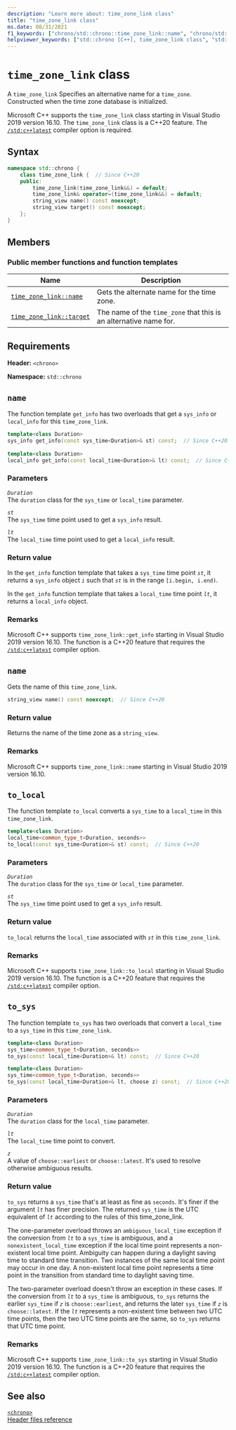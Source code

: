 ```yaml
---
description: "Learn more about: time_zone_link class"
title: "time_zone_link class"
ms.date: 08/31/2021
f1_keywords: ["chrono/std::chrono::time_zone_link::name", "chrono/std::chrono::time_zone_link::target"]
helpviewer_keywords: ["std::chrono [C++], time_zone_link class", "std::chrono::time_zone_link::name function", "std::chrono::time_zone_link::target function"]
---
```

# `time_zone_link` class

A `time_zone_link` Specifies an alternative name for a `time_zone`. Constructed when the time zone database is initialized.

Microsoft C++ supports the `time_zone_link` class starting in Visual Studio 2019 version 16.10. The `time_zone_link` class is a C++20 feature. The [`/std:c++latest`](../build/reference/std-specify-language-standard-version.md) compiler option is required.

## Syntax

```cpp
namespace std::chrono {
    class time_zone_link {  // Since C++20
    public:
        time_zone_link(time_zone_link&&) = default;
        time_zone_link& operator=(time_zone_link&&) = default;
        string_view name() const noexcept;
        string_view target() const noexcept;
    };
}
```

## Members

### Public member functions and function templates

| Name | Description |
|--|--|
| [`time_zone_link::name`](#std-chrono-time-zone-link-name) | Gets the alternate name for the time zone. |
| [`time_zone_link::target`](#std-chrono-time-zone-link-target) | The name of the `time_zone` that this is an alternative name for. |

## Requirements

**Header:** `<chrono>`

**Namespace:** `std::chrono`

## <a name="std-chrono-time-zone-link-name"></a> `name`

The function template `get_info` has two overloads that get a `sys_info` or `local_info` for this `time_zone_link`.

```cpp
template<class Duration>
sys_info get_info(const sys_time<Duration>& st) const;  // Since C++20
    
template<class Duration>
local_info get_info(const local_time<Duration>& lt) const;  // Since C++20
```

### Parameters

*`Duration`*\
The `duration` class for the `sys_time` or `local_time` parameter.

*`st`*\
The `sys_time` time point used to get a `sys_info` result.

*`lt`*\
The `local_time` time point used to get a `local_info` result.

### Return value

In the `get_info` function template that takes a `sys_time` time point *`st`*, it returns a `sys_info` object *`i`* such that *`st`* is in the range `[i.begin, i.end)`.

In the `get_info` function template that takes a `local_time` time point *`lt`*, it returns a `local_info` object.

### Remarks

Microsoft C++ supports `time_zone_link::get_info` starting in Visual Studio 2019 version 16.10. The function is a C++20 feature that requires the [`/std:c++latest`](../build/reference/std-specify-language-standard-version.md) compiler option.

## <a name="std-chrono-time-zone-name"></a> `name`

Gets the name of this `time_zone_link`.

```cpp
string_view name() const noexcept;  // Since C++20
```

### Return value

Returns the name of the time zone as a `string_view`.

### Remarks

Microsoft C++ supports `time_zone_link::name` starting in Visual Studio 2019 version 16.10.

## <a name="std-chrono-time-zone-to-local"></a> `to_local`

The function template `to_local` converts a `sys_time` to a `local_time` in this `time_zone_link`.

```cpp
template<class Duration>
local_time<common_type_t<Duration, seconds>>
to_local(const sys_time<Duration>& st) const;  // Since C++20
```

### Parameters

*`Duration`*\
The `duration` class for the `sys_time` or `local_time` parameter.

*`st`*\
The `sys_time` time point used to get a `sys_info` result.

### Return value

`to_local` returns the `local_time` associated with *`st`* in this `time_zone_link`.

### Remarks

Microsoft C++ supports `time_zone_link::to_local` starting in Visual Studio 2019 version 16.10. The function is a C++20 feature that requires the [`/std:c++latest`](../build/reference/std-specify-language-standard-version.md) compiler option.

## <a name="std-chrono-time-zone-to-sys"></a> `to_sys`

The function template `to_sys` has two overloads that convert a `local_time` to a `sys_time` in this `time_zone_link`.

```cpp
template<class Duration>
sys_time<common_type_t<Duration, seconds>>
to_sys(const local_time<Duration>& lt) const;  // Since C++20

template<class Duration>
sys_time<common_type_t<Duration, seconds>>
to_sys(const local_time<Duration>& lt, choose z) const;  // Since C++20
```

### Parameters

*`Duration`*\
The `duration` class for the `local_time` parameter.

*`lt`*\
The `local_time` time point to convert.

*`z`*\
A value of `choose::earliest` or `choose::latest`. It's used to resolve otherwise ambiguous results.

### Return value

`to_sys` returns a `sys_time` that's at least as fine as `seconds`. It's finer if the argument *`lt`* has finer precision. The returned `sys_time` is the UTC equivalent of *`lt`* according to the rules of this time_zone_link.

The one-parameter overload throws an `ambiguous_local_time` exception if the conversion from *`lt`* to a `sys_time` is ambiguous, and a `nonexistent_local_time` exception if the local time point represents a non-existent local time point. Ambiguity can happen during a daylight saving time to standard time transition. Two instances of the same local time point may occur in one day. A non-existent local time point represents a time point in the transition from standard time to daylight saving time.

The two-parameter overload doesn't throw an exception in these cases. If the conversion from  *`lt`* to a `sys_time` is ambiguous, `to_sys` returns the earlier `sys_time` if *`z`* is `choose::earliest`, and returns the later `sys_time` if *`z`* is `choose::latest`. If the *`lt`* represents a non-existent time between two UTC time points, then the two UTC time points are the same, so `to_sys` returns that UTC time point.

### Remarks

Microsoft C++ supports `time_zone_link::to_sys` starting in Visual Studio 2019 version 16.10. The function is a C++20 feature that requires the [`/std:c++latest`](../build/reference/std-specify-language-standard-version.md) compiler option.

## See also

[`<chrono>`](./chrono.md)\
[Header files reference](./cpp-standard-library-header-files.md)
